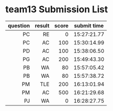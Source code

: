 # team13 Submission List
question | result | score | submit time
----:|----:|-----:|-----
PC | RE | 0 | 15:27:21.77 
PC | AC | 100 | 15:30:14.99 
PD | AC | 100 | 15:38:06.50 
PG | AC | 200 | 15:49:43.30 
PB | WA | 80 | 15:57:05.42 
PB | WA | 80 | 15:57:38.72 
PM | TLE | 200 | 16:13:01.94 
PM | AC | 500 | 16:21:29.68 
PJ | WA | 0 | 16:28:27.75 
